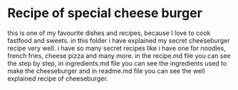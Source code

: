 # Recipe of special cheese burger 

this is one of my favourite dishes and recipes, because I love to cook fastfood and sweets.
in this folder i have explained my secret cheeseburger recipe very well. i have so many secret recipes like i have one for noodles, french fries, cheese pizza and many more.
in the recipe.md file you can see the step by step, in ingredients.md file you can see the ingredients used to make the cheeseburger and in readme.md file you can see the
well explained recipe of cheeseburger.

